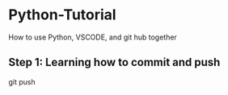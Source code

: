 # Python-Tutorial
How to use Python, VSCODE, and git hub together

## Step 1: Learning how to commit and push
git push 
